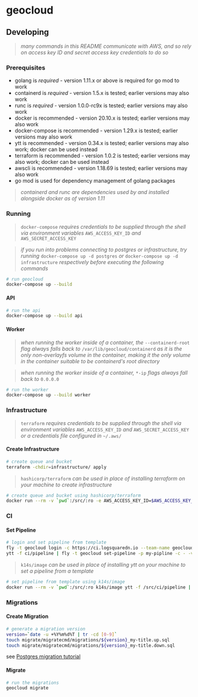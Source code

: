 # geocloud

## Developing

> _many commands in this README communicate with AWS, and so rely on access key ID and secret access key credentials to do so_

### Prerequisites

* golang is *required* - version 1.11.x or above is required for go mod to work
* containerd is *required* - version 1.5.x is tested; earlier versions may also work
* runc is *required* - version 1.0.0-rc9x is tested; earlier versions may also work
* docker is recommended - version 20.10.x is tested; earlier versions may also work
* docker-compose is recommended - version 1.29.x is tested; earlier versions may also work
* ytt is recommended - version 0.34.x is tested; earlier versions may also work; docker can be used instead
* terraform is recommended - version 1.0.2 is tested; earlier versions may also work; docker can be used instead
* awscli is recommended - version 1.18.69 is tested; earlier versions may also work
* go mod is used for dependency management of golang packages

> _containerd and runc are dependencies used by and installed alongside docker as of version 1.11_

### Running

> `docker-compose` _requires credentials to be supplied through the shell via environment variables_ `AWS_ACCESS_KEY_ID` _and_ `AWS_SECRET_ACCESS_KEY`

> _if you run into problems connecting to postgres or infrastructure, try running_ `docker-compose up -d postgres` _or_ `docker-compose up -d infrastructure` _respectively before executing the following commands_

```sh
# run geocloud
docker-compose up --build
```

#### API

```sh
# run the api
docker-compose up --build api
```

#### Worker

> _when running the worker inside of a container, the_ `--containerd-root` _flag always falls back to_ `/var/lib/geocloud/containerd` _as it is the only non-overlayfs volume in the container, making it the only volume in the container suitable to be containerd's root directory_

> _when running the worker inside of a container,_ `*-ip` _flags always fall back to_ `0.0.0.0`

```sh
# run the worker
docker-compose up --build worker
```

### Infrastructure

> `terraform` _requires credentials to be supplied through the shell via environment variables_ `AWS_ACCESS_KEY_ID` _and_ `AWS_SECRET_ACCESS_KEY` _or a credentials file configured in_ `~/.aws/`

#### Create Infrastructure

```sh
# create queue and bucket
terraform -chdir=infrastructure/ apply
```

> `hashicorp/terraform` _can be used in place of installing terraform on your machine to create infrastructure_

```sh
# create queue and bucket using hashicorp/terraform 
docker run --rm -v `pwd`:/src/:ro -e AWS_ACCESS_KEY_ID=$AWS_ACCESS_KEY_ID -e AWS_SECRET_ACCESS_KEY=$AWS_SECRET_ACCESS_KEY hashicorp/terraform -chdir=/src/infrastructure/ apply
```

### CI

#### Set Pipeline

```sh
# login and set pipeline from template
fly -t geocloud login -c https://ci.logsquaredn.io --team-name geocloud
ytt -f ci/pipeline | fly -t geocloud set-pipeline -p my-pipline -c - -v branch=my-branch
```

> `k14s/image` _can be used in place of installing ytt on your machine to set a pipeline from a template_

```sh
# set pipeline from template using k14s/image
docker run --rm -v `pwd`:/src/:ro k14s/image ytt -f /src/ci/pipeline | fly -t geocloud set-pipeline -p my-pipline -c - -v branch=my-branch
```

### Migrations

#### Create Migration

```sh
# generate a migration version
version=`date -u +%Y%m%d%T | tr -cd [0-9]`
touch migrate/migratecmd/migrations/${version}_my-title.up.sql
touch migrate/migratecmd/migrations/${version}_my-title.down.sql
```

see [Postgres migration tutorial](https://github.com/golang-migrate/migrate/blob/master/database/postgres/TUTORIAL.md)

#### Migrate

```sh
# run the migrations
geocloud migrate
```
